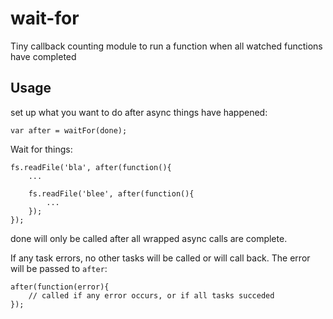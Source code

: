 # wait-for

Tiny callback counting module to run a function when all watched functions have completed

## Usage

set up what you want to do after async things have happened:

    var after = waitFor(done);

Wait for things:

    fs.readFile('bla', after(function(){
        ...

        fs.readFile('blee', after(function(){
            ...
        });
    });

done will only be called after all wrapped async calls are complete.

If any task errors, no other tasks will be called or will call back. The error will be passed to ```after```:

    after(function(error){
        // called if any error occurs, or if all tasks succeded
    });